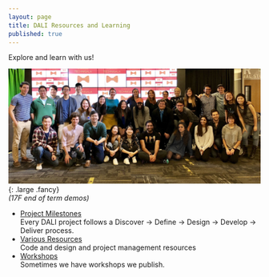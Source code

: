 ```yaml
---
layout: page
title: DALI Resources and Learning
published: true
---
```


Explore and learn with us!

![17f](/assets/imgs/17f.jpg){: .large .fancy}
<br>*(17F end of term demos)*

* [Project Milestones](/milestones/)<br>
  Every DALI project follows a Discover → Define → Design → Develop → Deliver process.
* [Various Resources](/resources/)<br>
  Code and design and project management resources
* [Workshops](/workshops/)<br>
  Sometimes we have workshops we publish.
